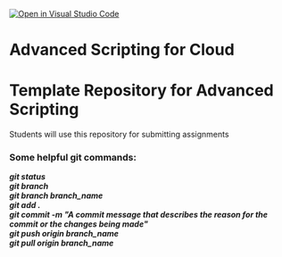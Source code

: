 [![Open in Visual Studio Code](https://classroom.github.com/assets/open-in-vscode-2e0aaae1b6195c2367325f4f02e2d04e9abb55f0b24a779b69b11b9e10269abc.svg)](https://classroom.github.com/online_ide?assignment_repo_id=15713035&assignment_repo_type=AssignmentRepo)
# Advanced Scripting for Cloud
<H1>Template Repository for Advanced Scripting</H1>
Students will use this repository for submitting assignments

<H3>Some helpful git commands:</H3>
<b><i>git status<br>
git branch<br>
git branch branch_name<br>
git add .<br>
git commit -m "A commit message that describes the reason for the commit or the changes being made"<br>
git push origin branch_name<br>
  git pull origin branch_name<br></b></i>
